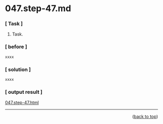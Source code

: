 <a name="topage"></a>

# 047.step-47.md

### [ Task ]
  1. Task.

### [ before ]

```sh
xxxx
```

### [ solution ]

```sh
xxxx
```

### [ output result ]

[047.step-47.html](https://koskasmail.github.io/fccdev/md/01_responsive-web-design/learn-html-by-building-a-cat-photo-app/web/047.step-47.html)


-----


<p align="right">(<a href="#topage">back to top</a>)</p>
<br/>
<br/>
